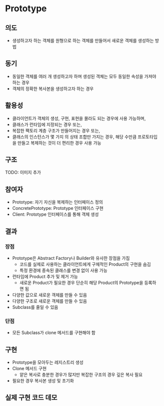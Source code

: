 # Prototype

## 의도

- 생성하고자 하는 객체를 원형으로 하는 객체를 만들어서 새로운 객체를 생성하는 방법

## 동기

- 동일한 객체를 여러 개 생성하고자 하며 생성된 객체는 모두 동일한 속성을 가져야 하는 경우
- 객체의 정확한 복사본을 생성하고자 하는 경우

## 활용성

- 클라이언트가 객체의 생성, 구현, 표현을 몰라도 되는 경우에 사용 가능하며,
- 클래스가 런타임에 지정되는 경우 또는,
- 복잡한 팩토리 계층 구조가 만들어지는 경우 또는,
- 클래스의 인스턴스가 몇 가지 의 상태 조합만 가지는 경우, 해당 수만큼 프로토타입을 만들고 복제하는 것이 더 편리한 경우 사용 가능

## 구조

TODO: 이미지 추가

## 참여자

- Prototype: 자기 자신을 복제하는 인터페이스 정의
- ConcretePrototype: Prototype 인터페이스 구현
- Client: Prototype 인터페이스를 통해 객체 생성

## 결과

### 장점

- Prototype은 Abstract Factory나 Builder와 유사한 장점을 가짐
  - 코드를 실제로 사용하는 클라이언트에게 구체적인 Product의 구현을 숨김
  - 특정 환경에 종속된 클래스를 변경 없이 사용 가능
- 런타임에 Product 추가 및 제거 가능
  - 새로운 Product가 필요한 경우 단순히 해당 Product의 Prototype을 등록하면 됨
- 다양한 값으로 새로운 객체를 만들 수 있음
- 다양한 구조로 새로운 객체를 만들 수 있음
- Subclass를 줄일 수 있음

### 단점

- 모든 Subclass가 clone 메서드를 구현해야 함

## 구현

- Prototype을 모아두는 레지스트리 생성
- Clone 메서드 구현
  - 얕은 복사로 충분한 경우가 많지만 복잡한 구조의 경우 깊은 복사 필요
- 필요한 경우 복사본 생성 및 초기화

## 실제 구현 코드 데모
